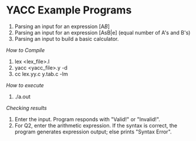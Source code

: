 # YACC Example Programs

 1. Parsing an input for an expression [A*B*]
 2. Parsing an input for an expression [AsB|e] (equal number of A's and B's)
 3. Parsing an input to build a basic calculator.

*How to Compile*

 1. lex <lex_file>.l
 2. yacc <yacc_file>.y -d
 3. cc lex.yy.c y.tab.c -lm

*How to execute*

 1. ./a.out

*Checking results*

 1. Enter the input. Program responds with "Valid!" or "Invalid!".
 2. For Q2, enter the arithmetic expression. If the syntax is correct, the program generates expression output; else prints "Syntax Error". 































